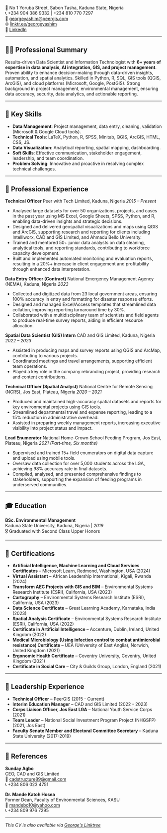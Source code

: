 
📍 No 1 Yoruba Street, Sabon Tasha, Kaduna State, Nigeria  
📞 +234 904 386 9332 | +234 810 770 7297  
📧 [georgeyashim@peergis.com](mailto:georgeyashim@peergis.com)  
🌐 [linktr.ee/georgeyashim](https://linktr.ee/georgeyashim)  
🔗 [LinkedIn](https://www.linkedin.com/in/georgeyashim/)

---

## 👨‍💼 Professional Summary

Results-driven Data Scientist and Information Technologist with **6+ years of expertise in data analysis, AI integration, GIS, and project management**. Proven ability to enhance decision-making through data-driven insights, automation, and spatial analytics. Skilled in Python, R, SQL, GIS tools (QGIS, ArcGIS), and cloud platforms (Microsoft, Google, PostGIS). Strong background in project management, environmental management, ensuring data accuracy, security, data analytics, and actionable reporting.

---

## 🧠 Key Skills

- **Data Management**: Project management, data entry, cleaning, validation (Microsoft & Google Cloud tools).
- **Technical Tools**: LaTeX, Python, R, SPSS, Minitab, QGIS, ArcGIS, HTML, CSS, JS.
- **Data Visualization**: Analytical reporting, spatial mapping, dashboarding.
- **Soft Skills**: Effective communication, stakeholder engagement, leadership, and team coordination.
- **Problem Solving**: Innovative and proactive in resolving complex technical challenges.

---

## 💼 Professional Experience

**Technical Officer**
Peer with Tech Limited, Kaduna, Nigeria
*2015 – Present*

- Analysed large datasets for over 50 organizations, projects, and cases in the past year using MS Excel, Google Sheets, SPSS, Python, and R, enabling data-driven insights and strategic decisions.
- Designed and delivered geospatial visualizations and maps using QGIS and ArcGIS, supporting research and reporting for clients including Intelliworx, CAD and GIS Limited, and Ahmadu Bello University.
- Trained and mentored 50+ junior data analysts on data cleaning, analytical tools, and reporting standards, contributing to workforce capacity development.
- Built and implemented automated monitoring and evaluation reports, resulting in a 20%+ increase in client engagement and profitability through enhanced data interpretation.

**Data Entry Officer (Contract)**
National Emergency Management Agency (NEMA), Kaduna, Nigeria
*2023*

- Collected and digitized data from 23 local government areas, ensuring 100% accuracy in entry and formatting for disaster response efforts.
- Designed and managed Excel/Access templates that streamlined data collation, improving reporting turnaround time by 30%.
- Collaborated with a multidisciplinary team of scientists and field agents to produce real-time survey reports, aiding in efficient resource allocation.

**Spatial Data Scientist (GIS) Intern**
CAD and GIS Limited, Kaduna, Nigeria
*2022 – 2023*

- Assisted in producing maps and survey reports using QGIS and ArcMap, contributing to various projects.
- Coordinated meetings and travel arrangements, supporting efficient team operations.
- Played a key role in the company rebranding project, providing research and content contributions.

**Technical Officer (Spatial Analyst)**
National Centre for Remote Sensing (NCRS), Jos East, Plateau, Nigeria
*2020 – 2021*

- Produced and maintained high-accuracy spatial datasets and reports for key environmental projects using GIS tools.
- Streamlined departmental travel and expense reporting, leading to a 15% reduction in administrative overhead.
- Assisted in preparing weekly management reports, increasing executive visibility into project status and impact.

**Lead Enumerator**
National Home-Grown School Feeding Program, Jos East, Plateau, Nigeria
*2021 (Part-time, Six months)*

- Supervised and trained 15+ field enumerators on digital data capture and upload using mobile tools.
- Oversaw data collection for over 5,000 students across the LGA, achieving 98% accuracy rate in final datasets.
- Compiled, analysed, and presented comprehensive findings to stakeholders, supporting the expansion of feeding programs in underserved communities.

---

## 🎓 Education

**BSc. Environmental Management**  
Kaduna State University, Kaduna, Nigeria | *2019*  
🎖️ Graduated with Second Class Upper Honors

---

## 📜 Certifications

- **Artificial Intelligence, Machine Learning and Cloud Services Certificates** – Microsoft Learn, Redmond, Washington, USA (2024)
- **Virtual Assistant** – African Leadership International, Kigali, Rwanda (2024)
- **Transform AEC Projects with GIS and BIM** – Environmental Systems Research Institute (ESRI), California, USA (2023)
- **Cartography** – Environmental Systems Research Institute (ESRI), California, USA (2023)
- **Data Science Certificate** – Great Learning Academy, Karnataka, India (2023)
- **Spatial Analysis Certificate** – Environmental Systems Research Institute (ESRI), California, USA (2022)
- **Certificate in Artificial Intelligence** – Accenture, Dublin, Ireland, United Kingdom (2022)
- **Medical Microbiology (Using infection control to combat antimicrobial resistance) Certificate** – UEA (University of East Anglia), Norwich, United Kingdom (2021)
- **Ergonomic Health Certificate** – Coventry University, Coventry, United Kingdom (2021)
- **Certificate in Social Care** – City & Guilds Group, London, England (2021)

---

## 🧩 Leadership Experience

- **Technical Officer** – PeerGIS (2015 - Current)
- **Interim Education Manager** – CAD and GIS Limited (2022 - 2023)
- **Corps Liaison Officer, Jos East LGA** – National Youth Service Corps (2021)
- **Team Leader** – National Social Investment Program Project (NHGSFP) (2021, Jos East)
- **Faculty Senate Member and Electoral Committee Secretary** – Kaduna State University (2017-2019)

---

## 🧾 References

**Sunday Agbo**  
CEO, CAD and GIS Limited  
📧 [cadstructure89@gmail.com](mailto:cadstructure89@gmail.com)  
📞 +234 806 023 4751  

**Dr. Mande Katoh Hosea**  
Former Dean, Faculty of Environmental Sciences, KASU  
📧 [mandebo10@yahoo.com](mailto:mandebo10@yahoo.com)  
📞 +234 809 976 7295

---

_This CV is also available via [George's Linktree](https://linktr.ee/georgeyashim)_

